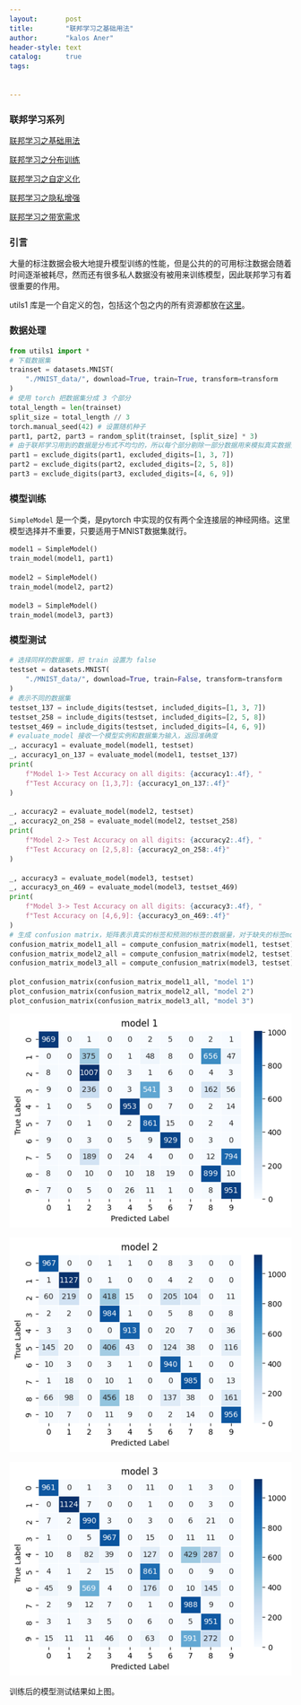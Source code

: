 ```yaml
---
layout:       post
title:        "联邦学习之基础用法"
author:       "kalos Aner"
header-style: text
catalog:      true
tags:
    

---
```


### 联邦学习系列

[联邦学习之基础用法](https://kalosaner.github.io/academic/2024-12-02-%E8%81%94%E9%82%A6%E5%AD%A6%E4%B9%A0%E4%B9%8B%E5%9F%BA%E7%A1%80%E7%94%A8%E6%B3%95/)

[联邦学习之分布训练](https://kalosaner.github.io/academic/2024-12-03-%E8%81%94%E9%82%A6%E5%AD%A6%E4%B9%A0%E4%B9%8B%E5%88%86%E5%B8%83%E8%AE%AD%E7%BB%83/)

[联邦学习之自定义化](https://kalosaner.github.io/academic/2024-12-04-%E8%81%94%E9%82%A6%E5%AD%A6%E4%B9%A0%E4%B9%8B%E8%87%AA%E5%AE%9A%E4%B9%89%E5%8C%96/)

[联邦学习之隐私增强](https://kalosaner.github.io/academic/2024-12-05-%E8%81%94%E9%82%A6%E5%AD%A6%E4%B9%A0%E4%B9%8B%E9%9A%90%E7%A7%81%E5%A2%9E%E5%BC%BA/)

[联邦学习之带宽需求](https://kalosaner.github.io/academic/2024-12-06-%E8%81%94%E9%82%A6%E5%AD%A6%E4%B9%A0%E4%B9%8B%E5%B8%A6%E5%AE%BD%E9%9C%80%E6%B1%82/)

### 引言

大量的标注数据会极大地提升模型训练的性能，但是公共的的可用标注数据会随着时间逐渐被耗尽，然而还有很多私人数据没有被用来训练模型，因此联邦学习有着很重要的作用。

utils1 库是一个自定义的包，包括这个包之内的所有资源都放在[这里](https://github.com/KalosAner/KalosAner.github.io/tree/master/resource/Federated%20Learning/L1)。

### 数据处理

```python
from utils1 import *
# 下载数据集
trainset = datasets.MNIST(
    "./MNIST_data/", download=True, train=True, transform=transform
)
# 使用 torch 把数据集分成 3 个部分
total_length = len(trainset)
split_size = total_length // 3
torch.manual_seed(42) # 设置随机种子
part1, part2, part3 = random_split(trainset, [split_size] * 3)
# 由于联邦学习用到的数据是分布式不均匀的，所以每个部分剔除一部分数据用来模拟真实数据分布
part1 = exclude_digits(part1, excluded_digits=[1, 3, 7])
part2 = exclude_digits(part2, excluded_digits=[2, 5, 8])
part3 = exclude_digits(part3, excluded_digits=[4, 6, 9])
```

### 模型训练

`SimpleModel` 是一个类，是pytorch 中实现的仅有两个全连接层的神经网络。这里模型选择并不重要，只要适用于MNIST数据集就行。

```python
model1 = SimpleModel()
train_model(model1, part1)

model2 = SimpleModel()
train_model(model2, part2)

model3 = SimpleModel()
train_model(model3, part3)
```

### 模型测试

```python
# 选择同样的数据集，把 train 设置为 false
testset = datasets.MNIST(
    "./MNIST_data/", download=True, train=False, transform=transform
)
# 表示不同的数据集
testset_137 = include_digits(testset, included_digits=[1, 3, 7])
testset_258 = include_digits(testset, included_digits=[2, 5, 8])
testset_469 = include_digits(testset, included_digits=[4, 6, 9])
# evaluate_model 接收一个模型实例和数据集为输入，返回准确度
_, accuracy1 = evaluate_model(model1, testset)
_, accuracy1_on_137 = evaluate_model(model1, testset_137)
print(
    f"Model 1-> Test Accuracy on all digits: {accuracy1:.4f}, "
    f"Test Accuracy on [1,3,7]: {accuracy1_on_137:.4f}"
)

_, accuracy2 = evaluate_model(model2, testset)
_, accuracy2_on_258 = evaluate_model(model2, testset_258)
print(
    f"Model 2-> Test Accuracy on all digits: {accuracy2:.4f}, "
    f"Test Accuracy on [2,5,8]: {accuracy2_on_258:.4f}"
)

_, accuracy3 = evaluate_model(model3, testset)
_, accuracy3_on_469 = evaluate_model(model3, testset_469)
print(
    f"Model 3-> Test Accuracy on all digits: {accuracy3:.4f}, "
    f"Test Accuracy on [4,6,9]: {accuracy3_on_469:.4f}"
)
# 生成 confusion matrix，矩阵表示真实的标签和预测的标签的数据量，对于缺失的标签model会不进行预测
confusion_matrix_model1_all = compute_confusion_matrix(model1, testset)
confusion_matrix_model2_all = compute_confusion_matrix(model2, testset)
confusion_matrix_model3_all = compute_confusion_matrix(model3, testset)

plot_confusion_matrix(confusion_matrix_model1_all, "model 1")
plot_confusion_matrix(confusion_matrix_model2_all, "model 2")
plot_confusion_matrix(confusion_matrix_model3_all, "model 3")
```

![50ac9ae9-fdde-4966-b67f-02f3b5e24865](\img\in-post\50ac9ae9-fdde-4966-b67f-02f3b5e24865.png)

![cc0a9a66-8b8a-41aa-8395-ae2a142860a8](\img\in-post\cc0a9a66-8b8a-41aa-8395-ae2a142860a8.png)

![9eeb857d-7ee8-456e-8801-0719b0157b6a](\img\in-post\9eeb857d-7ee8-456e-8801-0719b0157b6a.png)

训练后的模型测试结果如上图。











